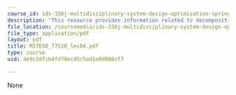```yaml
---
course_id: ids-338j-multidisciplinary-system-design-optimization-spring-2010
description: 'This resource provides information related to decomposition and coupling. '
file_location: /coursemedia/ids-338j-multidisciplinary-system-design-optimization-spring-2010/4e9c2dfcb4fd70ecd5c5ad1e0d086cf7_MITESD_77S10_lec04.pdf
file_type: application/pdf
layout: pdf
title: MITESD_77S10_lec04.pdf
type: course
uid: 4e9c2dfcb4fd70ecd5c5ad1e0d086cf7

---
```

None